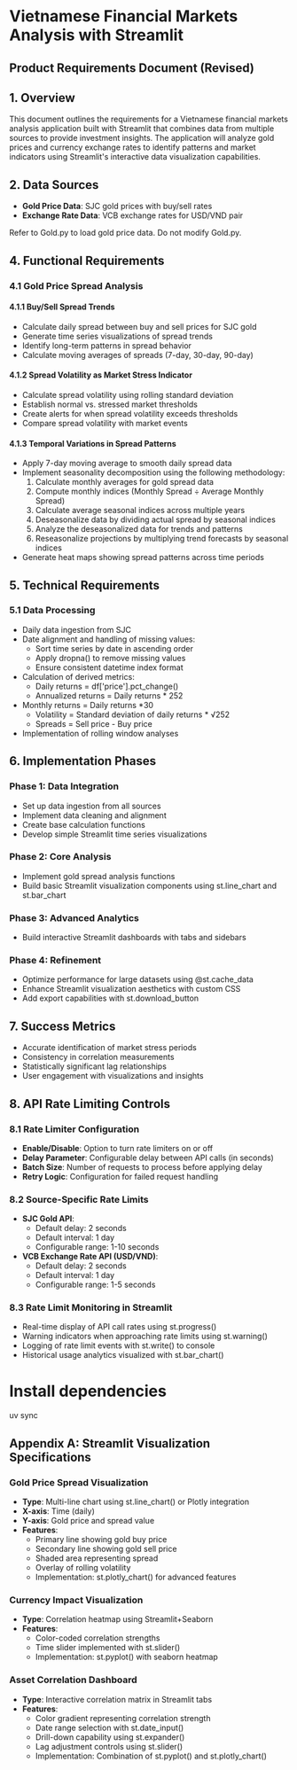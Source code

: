 # Vietnamese Financial Markets Analysis with Streamlit
## Product Requirements Document (Revised)

## 1. Overview

This document outlines the requirements for a Vietnamese financial markets analysis application built with Streamlit that combines data from multiple sources to provide investment insights. The application will analyze gold prices and currency exchange rates to identify patterns and market indicators using Streamlit's interactive data visualization capabilities.

## 2. Data Sources

- **Gold Price Data**: SJC gold prices with buy/sell rates
- **Exchange Rate Data**: VCB exchange rates for USD/VND pair

Refer to Gold.py to load gold price data. Do not modify Gold.py.

## 4. Functional Requirements

### 4.1 Gold Price Spread Analysis

#### 4.1.1 Buy/Sell Spread Trends
- Calculate daily spread between buy and sell prices for SJC gold
- Generate time series visualizations of spread trends
- Identify long-term patterns in spread behavior
- Calculate moving averages of spreads (7-day, 30-day, 90-day)

#### 4.1.2 Spread Volatility as Market Stress Indicator
- Calculate spread volatility using rolling standard deviation
- Establish normal vs. stressed market thresholds
- Create alerts for when spread volatility exceeds thresholds
- Compare spread volatility with market events

#### 4.1.3 Temporal Variations in Spread Patterns
- Apply 7-day moving average to smooth daily spread data
- Implement seasonality decomposition using the following methodology:
  1. Calculate monthly averages for gold spread data
  2. Compute monthly indices (Monthly Spread ÷ Average Monthly Spread)
  3. Calculate average seasonal indices across multiple years
  4. Deseasonalize data by dividing actual spread by seasonal indices
  5. Analyze the deseasonalized data for trends and patterns
  6. Reseasonalize projections by multiplying trend forecasts by seasonal indices
- Generate heat maps showing spread patterns across time periods


## 5. Technical Requirements

### 5.1 Data Processing
- Daily data ingestion from SJC 
- Date alignment and handling of missing values:
  - Sort time series by date in ascending order
  - Apply dropna() to remove missing values
  - Ensure consistent datetime index format
- Calculation of derived metrics:
  - Daily returns = df['price'].pct_change()
  - Annualized returns = Daily returns * 252
- Monthly returns = Daily returns *30
  - Volatility = Standard deviation of daily returns * √252
  - Spreads = Sell price - Buy price
- Implementation of rolling window analyses

## 6. Implementation Phases

### Phase 1: Data Integration
- Set up data ingestion from all sources
- Implement data cleaning and alignment
- Create base calculation functions
- Develop simple Streamlit time series visualizations

### Phase 2: Core Analysis
- Implement gold spread analysis functions
- Build basic Streamlit visualization components using st.line_chart and st.bar_chart

### Phase 3: Advanced Analytics
- Build interactive Streamlit dashboards with tabs and sidebars

### Phase 4: Refinement
- Optimize performance for large datasets using @st.cache_data
- Enhance Streamlit visualization aesthetics with custom CSS
- Add export capabilities with st.download_button

## 7. Success Metrics

- Accurate identification of market stress periods
- Consistency in correlation measurements
- Statistically significant lag relationships
- User engagement with visualizations and insights

## 8. API Rate Limiting Controls

### 8.1 Rate Limiter Configuration
- **Enable/Disable**: Option to turn rate limiters on or off
- **Delay Parameter**: Configurable delay between API calls (in seconds)
- **Batch Size**: Number of requests to process before applying delay
- **Retry Logic**: Configuration for failed request handling

### 8.2 Source-Specific Rate Limits
- **SJC Gold API**: 
  - Default delay: 2 seconds
  - Default interval: 1 day
  - Configurable range: 1-10 seconds
- **VCB Exchange Rate API (USD/VND)**:
  - Default delay: 2 seconds
  - Default interval: 1 day
  - Configurable range: 1-5 seconds

### 8.3 Rate Limit Monitoring in Streamlit
- Real-time display of API call rates using st.progress()
- Warning indicators when approaching rate limits using st.warning()
- Logging of rate limit events with st.write() to console
- Historical usage analytics visualized with st.bar_chart()


# Install dependencies
uv sync


## Appendix A: Streamlit Visualization Specifications

### Gold Price Spread Visualization
- **Type**: Multi-line chart using st.line_chart() or Plotly integration
- **X-axis**: Time (daily)
- **Y-axis**: Gold price and spread value
- **Features**:
  - Primary line showing gold buy price
  - Secondary line showing gold sell price
  - Shaded area representing spread
  - Overlay of rolling volatility
  - Implementation: st.plotly_chart() for advanced features

### Currency Impact Visualization
- **Type**: Correlation heatmap using Streamlit+Seaborn
- **Features**:
  - Color-coded correlation strengths
  - Time slider implemented with st.slider()
  - Implementation: st.pyplot() with seaborn heatmap

### Asset Correlation Dashboard
- **Type**: Interactive correlation matrix in Streamlit tabs
- **Features**:
  - Color gradient representing correlation strength
  - Date range selection with st.date_input()
  - Drill-down capability using st.expander()
  - Lag adjustment controls using st.slider()
  - Implementation: Combination of st.pyplot() and st.plotly_chart()

